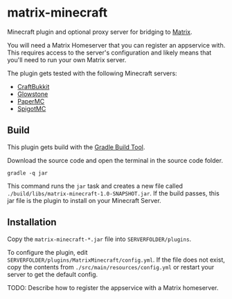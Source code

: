 # matrix-minecraft
Minecraft plugin and optional proxy server for bridging to [Matrix](https://matrix.org/).

You will need a Matrix Homeserver that you can register an appservice with. This requires access to the server's configuration and likely means that you'll need to run your own Matrix server.

The plugin gets tested with the following Minecraft servers:
* [CraftBukkit](https://getbukkit.org/)
* [Glowstone](https://glowstone.net/)
* [PaperMC](https://papermc.io/)
* [SpigotMC](https://www.spigotmc.org/)

## Build
This plugin gets build with the [Gradle Build Tool](https://gradle.org/).

Download the source code and open the terminal in the source code folder.

```
gradle -q jar
```
This command runs the `jar` task and creates a new file called `./build/libs/matrix-minecraft-1.0-SNAPSHOT.jar`. If the build passes, this jar file is the plugin to install on your Minecraft Server.

## Installation
Copy the `matrix-minecraft-*.jar` file into `SERVERFOLDER/plugins`.

To configure the plugin, edit `SERVERFOLDER/plugins/MatrixMinecraft/config.yml`.
If the file does not exist, copy the contents from `./src/main/resources/config.yml` or restart your server to get the default config.

TODO: Describe how to register the appservice with a Matrix homeserver.
